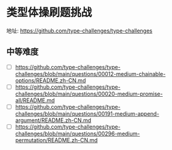 # 类型体操刷题挑战
地址: https://github.com/type-challenges/type-challenges

## 中等难度
- [ ] https://github.com/type-challenges/type-challenges/blob/main/questions/00012-medium-chainable-options/README.zh-CN.md
- [ ] https://github.com/type-challenges/type-challenges/blob/main/questions/00020-medium-promise-all/README.md
- [ ] https://github.com/type-challenges/type-challenges/blob/main/questions/00191-medium-append-argument/README.zh-CN.md
- [ ] https://github.com/type-challenges/type-challenges/blob/main/questions/00296-medium-permutation/README.zh-CN.md
